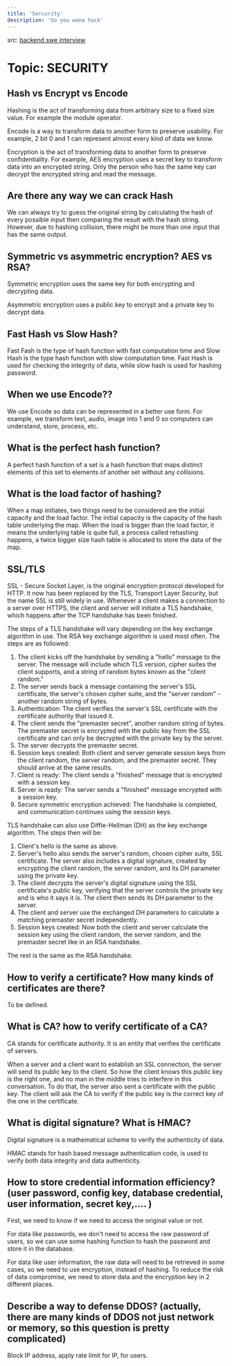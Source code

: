 ```yaml
---
title: 'Sercurity'
description: 'So you wana hack'
---
```


src: [backend swe interview](https://github.com/tamhoang1412/backend-swe-interview-questions/tree/main/answers)

# Topic: SECURITY

## Hash vs Encrypt vs Encode

Hashing is the act of transforming data from arbitrary size to a fixed size value. For example the module operator.

Encode is a way to transform data to another form to preserve usability. For example, 2 bit 0 and 1 can represent almost every kind of data we know.

Encryption is the act of transforming data to another form to preserve confidentiality. For example, AES encryption uses a secret key to transform data into an encrypted string. Only the person who has the same key can decrypt the encrypted string and read the message.

## Are there any way we can crack Hash

We can always try to guess the original string by calculating the hash of every possible input then comparing the result with the hash string. However, due to hashing collision, there might be more than one input that has the same output.

## Symmetric vs asymmetric encryption? AES vs RSA?

Symmetric encryption uses the same key for both encrypting and decrypting data.

Asymmetric encryption uses a public key to encrypt and a private key to decrypt data.

## Fast Hash vs Slow Hash?

Fast Fash is the type of hash function with fast computation time and Slow Hash is the type hash function with slow computation time. Fast Hash is used for checking the integrity of data, while slow hash is used for hashing password.

## When we use Encode??

We use Encode so data can be represented in a better use form. For example, we transform text, audio, image into 1 and 0 so computers can understand, store, process, etc.

## What is the perfect hash function?

A perfect hash function of a set is a hash function that maps distinct elements of this set to elements of another set without any collisions.

## What is the load factor of hashing?

When a map initiates, two things need to be considered are the initial capacity and the load factor. The initial capacity is the capacity of the hash table underlying the map. When the load is bigger than the load factor, it means the underlying table is quite full, a process called rehashing happens, a twice bigger size hash table is allocated to store the data of the map.

## SSL/TLS

SSL - Secure Socket Layer, is the original encryption protocol developed for HTTP. It now has been replaced by the TLS, Transport Layer Security, but the name SSL is still widely in use. Whenever a client makes a connection to a server over HTTPS, the client and server will initiate a TLS handshake, which happens after the TCP handshake has been finished.

The steps of a TLS handshake will vary depending on the key exchange algorithm in use. The RSA key exchange algorithm is used most often. The steps are as followed:

1.  The client kicks off the handshake by sending a "hello" message to the server. The message will include which TLS version, cipher suites the client supports, and a string of random bytes known as the "client random."
2.  The server sends back a message containing the server's SSL certificate, the server's chosen cipher suite, and the "server random" - another random string of bytes.
3.  Authentication: The client verifies the server's SSL certificate with the certificate authority that issued it.
4.  The client sends the "premaster secret", another random string of bytes. The premaster secret is encrypted with the public key from the SSL certificate and can only be decrypted with the private key by the server.
5.  The server decrypts the premaster secret.
6.  Session keys created: Both client and server generate session keys from the client random, the server random, and the premaster secret. They should arrive at the same results.
7.  Client is ready: The client sends a "finished" message that is encrypted with a session key.
8.  Server is ready: The server sends a "finished" message encrypted with a session key.
9.  Secure symmetric encryption achieved: The handshake is completed, and communication continues using the session keys.

TLS handshake can also use Diffie-Hellman (DH) as the key exchange algorithm. The steps then will be:

1.  Client's hello is the same as above.
2.  Server's hello also sends the server's random, chosen cipher suite, SSL certificate. The server also includes a digital signature, created by encrypting the client random, the server random, and its DH parameter using the private key.
3.  The client decrypts the server's digital signature using the SSL certificate's public key, verifying that the server controls the private key and is who it says it is. The client then sends its DH parameter to the server.
4.  The client and server use the exchanged DH parameters to calculate a matching premaster secret independently.
5.  Session keys created: Now both the client and server calculate the session key using the client random, the server random, and the premaster secret like in an RSA handshake.

The rest is the same as the RSA handshake.

## How to verify a certificate? How many kinds of certificates are there?

To be defined.

## What is CA? how to verify certificate of a CA?

CA stands for certificate authority. It is an entity that verifies the certificate of servers.

When a server and a client want to establish an SSL connection, the server will send its public key to the client. So how the client knows this public key is the right one, and no man in the middle tries to interfere in this conversation. To do that, the server also sent a certificate with the public key. The client will ask the CA to verify if the public key is the correct key of the one in the certificate.

## What is digital signature? What is HMAC?

Digital signature is a mathematical scheme to verify the authenticity of data.

HMAC stands for hash based message authentication code, is used to verify both data integrity and data authenticity.

## How to store credential information efficiency? (user password, config key, database credential, user information, secret key,.... )

First, we need to know if we need to access the original value or not.

For data like passwords, we don't need to access the raw password of users, so we can use some hashing function to hash the password and store it in the database.

For data like user information, the raw data will need to be retrieved in some cases, so we need to use encryption, instead of hashing. To reduce the risk of data compromise, we need to store data and the encryption key in 2 different places.

## Describe a way to defense DDOS? (actually, there are many kinds of DDOS not just network or memory, so this question is pretty complicated)

Block IP address, apply rate limit for IP, for users.